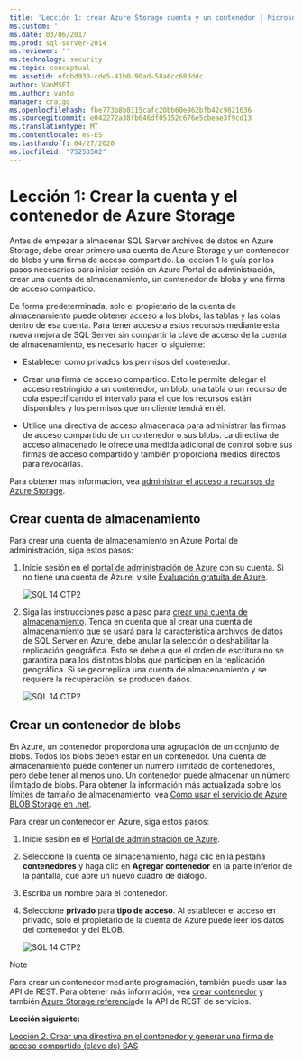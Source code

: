 ```yaml
---
title: 'Lección 1: crear Azure Storage cuenta y un contenedor | Microsoft Docs'
ms.custom: ''
ms.date: 03/06/2017
ms.prod: sql-server-2014
ms.reviewer: ''
ms.technology: security
ms.topic: conceptual
ms.assetid: efdbd930-cde5-41b0-90ad-58a6cc68dddc
author: VanMSFT
ms.author: vanto
manager: craigg
ms.openlocfilehash: fbe773b8b8115cafc20bb60e962bfb42c9821636
ms.sourcegitcommit: e042272a38fb646df05152c676e5cbeae3f9cd13
ms.translationtype: MT
ms.contentlocale: es-ES
ms.lasthandoff: 04/27/2020
ms.locfileid: "75253502"
---
```

# <a name="lesson-1-create-azure-storage-account-and-container"></a>Lección 1: Crear la cuenta y el contenedor de Azure Storage
  Antes de empezar a almacenar SQL Server archivos de datos en Azure Storage, debe crear primero una cuenta de Azure Storage y un contenedor de blobs y una firma de acceso compartido. La lección 1 le guía por los pasos necesarios para iniciar sesión en Azure Portal de administración, crear una cuenta de almacenamiento, un contenedor de blobs y una firma de acceso compartido.  
  
 De forma predeterminada, solo el propietario de la cuenta de almacenamiento puede obtener acceso a los blobs, las tablas y las colas dentro de esa cuenta. Para tener acceso a estos recursos mediante esta nueva mejora de SQL Server sin compartir la clave de acceso de la cuenta de almacenamiento, es necesario hacer lo siguiente:  
  
-   Establecer como privados los permisos del contenedor.  
  
-   Crear una firma de acceso compartido. Esto le permite delegar el acceso restringido a un contenedor, un blob, una tabla o un recurso de cola especificando el intervalo para el que los recursos están disponibles y los permisos que un cliente tendrá en él.  
  
-   Utilice una directiva de acceso almacenada para administrar las firmas de acceso compartido de un contenedor o sus blobs. La directiva de acceso almacenado le ofrece una medida adicional de control sobre sus firmas de acceso compartido y también proporciona medios directos para revocarlas.  
  
 Para obtener más información, vea [administrar el acceso a recursos de Azure Storage](https://msdn.microsoft.com/library/windowsazure/ee393343.aspx).  
  
## <a name="create-storage-account"></a>Crear cuenta de almacenamiento  
 Para crear una cuenta de almacenamiento en Azure Portal de administración, siga estos pasos:  
  
1.  Inicie sesión en el [portal de administración de Azure](https://manage.windowsazure.com) con su cuenta. Si no tiene una cuenta de Azure, visite [Evaluación gratuita de Azure](https://www.windowsazure.com/pricing/free-trial/).  
  
     ![SQL 14 CTP2](../../2014/tutorials/media/ss-was-tutlesson-1-1.gif "SQL 14 CTP2")  
  
2.  Siga las instrucciones paso a paso para [crear una cuenta de almacenamiento](https://azure.microsoft.com/documentation/articles/storage-create-storage-account/). Tenga en cuenta que al crear una cuenta de almacenamiento que se usará para la característica archivos de datos de SQL Server en Azure, debe anular la selección o deshabilitar la replicación geográfica. Esto se debe a que el orden de escritura no se garantiza para los distintos blobs que participen en la replicación geográfica. Si se georreplica una cuenta de almacenamiento y se requiere la recuperación, se producen daños.  
  
     ![SQL 14 CTP2](../../2014/tutorials/media/ss-was-tutlesson-1-2.gif "SQL 14 CTP2")  
  
## <a name="create-a-blob-container"></a>Crear un contenedor de blobs  
 En Azure, un contenedor proporciona una agrupación de un conjunto de blobs. Todos los blobs deben estar en un contenedor. Una cuenta de almacenamiento puede contener un número ilimitado de contenedores, pero debe tener al menos uno. Un contenedor puede almacenar un número ilimitado de blobs. Para obtener la información más actualizada sobre los límites de tamaño de almacenamiento, vea [Cómo usar el servicio de Azure BLOB Storage en .net](https://www.windowsazure.com/develop/net/how-to-guides/blob-storage/).  
  
 Para crear un contenedor en Azure, siga estos pasos:  
  
1.  Inicie sesión en el [Portal de administración de Azure](https://manage.windowsazure.com).  
  
2.  Seleccione la cuenta de almacenamiento, haga clic en la pestaña **contenedores** y haga clic en **Agregar contenedor** en la parte inferior de la pantalla, que abre un nuevo cuadro de diálogo.  
  
3.  Escriba un nombre para el contenedor.  
  
4.  Seleccione **privado** para **tipo de acceso**. Al establecer el acceso en privado, solo el propietario de la cuenta de Azure puede leer los datos del contenedor y del BLOB.  
  
     ![SQL 14 CTP2](../../2014/tutorials/media/ss-was-tutlesson-1-4.gif "SQL 14 CTP2")  
  
> [!NOTE]  
>  Para crear un contenedor mediante programación, también puede usar las API de REST. Para obtener más información, vea [crear contenedor](https://msdn.microsoft.com/library/windowsazure/dd179468.aspx) y también [Azure Storage referencia](https://msdn.microsoft.com/library/windowsazure/dd179355.aspx)de la API de REST de servicios.  
  
 **Lección siguiente:**  
  
 [Lección 2. Crear una directiva en el contenedor y generar una firma de acceso compartido &#40;clave de&#41; SAS](../relational-databases/lesson-1-create-stored-access-policy-and-shared-access-signature.md)  
  
